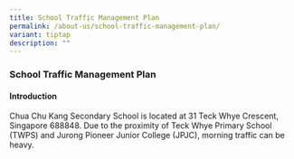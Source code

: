 ```yaml
---
title: School Traffic Management Plan
permalink: /about-us/school-traffic-management-plan/
variant: tiptap
description: ""
---
```

<h3><strong>School Traffic Management Plan</strong></h3>
<h4><strong>Introduction</strong></h4>
<p>Chua Chu Kang Secondary School is located at 31 Teck Whye Crescent, Singapore
688848. Due to the proximity of Teck Whye Primary School (TWPS) and Jurong
Pioneer Junior College (JPJC), morning traffic can be heavy.</p>
<p></p>